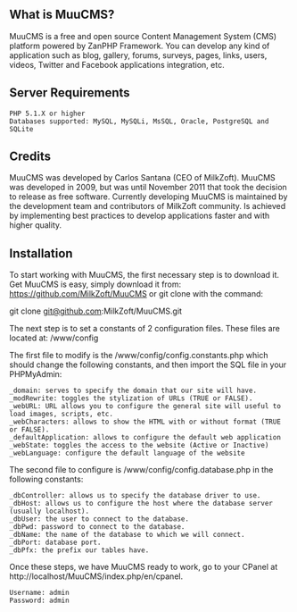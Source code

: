 What is MuuCMS?
------------------------
MuuCMS is a free and open source Content Management System (CMS) platform powered by ZanPHP Framework. You can develop any kind of application such as blog, gallery, forums, surveys, pages, links, users, videos, Twitter and Facebook applications integration, etc.

Server Requirements
-------------------------
    PHP 5.1.X or higher
    Databases supported: MySQL, MySQLi, MsSQL, Oracle, PostgreSQL and SQLite 

Credits
-------------------------
MuuCMS was developed by Carlos Santana (CEO of MilkZoft). MuuCMS was developed in 2009, but was until November 2011 that took the decision to release as free software.
Currently developing MuuCMS is maintained by the development team and contributors of MilkZoft community.
Is achieved by implementing best practices to develop applications faster and with higher quality. 

Installation
-------------------------
To start working with MuuCMS, the first necessary step is to download it. Get MuuCMS is easy, simply download it from: https://github.com/MilkZoft/MuuCMS or git clone with the command:

git clone git@github.com:MilkZoft/MuuCMS.git

The next step is to set a constants of 2 configuration files. These files are located at: /www/config

The first file to modify is the /www/config/config.constants.php which should change the following constants, and then import the SQL file in your PHPMyAdmin:

    _domain: serves to specify the domain that our site will have.
    _modRewrite: toggles the stylization of URLs (TRUE or FALSE).
    _webURL: URL allows you to configure the general site will useful to load images, scripts, etc.
    _webCharacters: allows to show the HTML with or without format (TRUE or FALSE).
    _defaultApplication: allows to configure the default web application
    _webState: toggles the access to the website (Active or Inactive)
    _webLanguage: configure the default language of the website 

The second file to configure is /www/config/config.database.php in the following constants:

    _dbController: allows us to specify the database driver to use.
    _dbHost: allows us to configure the host where the database server (usually localhost).
    _dbUser: the user to connect to the database.
    _dbPwd: password to connect to the database.
    _dbName: the name of the database to which we will connect.
    _dbPort: database port.
    _dbPfx: the prefix our tables have. 

Once these steps, we have MuuCMS ready to work, go to your CPanel at http://localhost/MuuCMS/index.php/en/cpanel. 

    Username: admin
    Password: admin